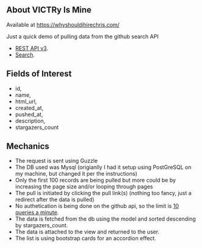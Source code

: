 ## About VICTRy Is Mine

Available at https://whyshouldihirechris.com/

Just a quick demo of pulling data from the github search API
- [REST API v3](https://developer.github.com/v3/).
- [Search](https://developer.github.com/v3/search/).


## Fields of Interest
- id,
- name,
- html_url,
- created_at,
- pushed_at,
- description,
- stargazers_count

## Mechanics
- The request is sent using Guzzle
- The DB used was Mysql (origianlly I had it setup using PostGreSQL on my machine, but changed it per the instructions)
- Only the first 100 records are being pulled but more could be by increasing the page size and/or looping through pages
- The pull is initiated by clicking the pull link(s) (nothing too fancy, just a redirect after the data is pulled)
- No authetication is being done on the github api, so the limit is [10 queries a minute](https://developer.github.com/v3/search/#rate-limit).
- The data is fetched from the db using the model and sorted descending by stargazers_count.
- The data is attached to the view and returned to the user.
- The list is using bootstrap cards for an accordion effect.


